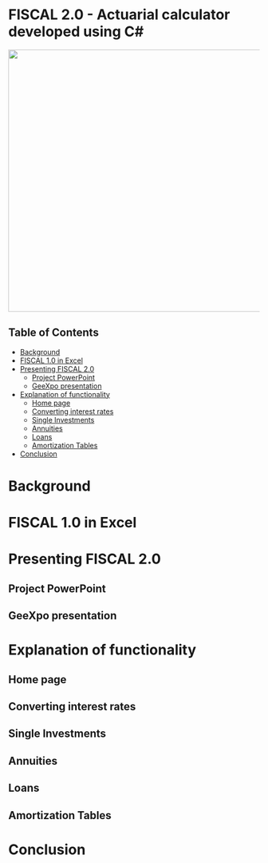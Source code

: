 # FISCAL 2.0 - Actuarial calculator developed using C#

<p align="center">
  <img width="525" src="https://github.com/nuclearcheesecake/fraudlogisticregression/blob/main/misc/stephen-phillips-hostreviews-co-uk-em37kS8WJJQ-unsplash.jpg">
</p>

## Table of Contents

* [Background](#1)
* [FISCAL 1.0 in Excel](#2)
* [Presenting FISCAL 2.0](#3)
  - [Project PowerPoint](#4)
  - [GeeXpo presentation](#5)
* [Explanation of functionality](#6)
  - [Home page](#7)
  - [Converting interest rates](#8)
  - [Single Investments](#9)
  - [Annuities](#10)
  - [Loans](#11)
  - [Amortization Tables](#12)
* [Conclusion](#13)

<a name="1"></a>
# Background

<a name="2"></a>
# FISCAL 1.0 in Excel

<a name="3"></a>
# Presenting FISCAL 2.0

<a name="4"></a>
## Project PowerPoint

<a name="5"></a>
## GeeXpo presentation

<a name="6"></a>
# Explanation of functionality

<a name="7"></a>
## Home page

<a name="8"></a>
## Converting interest rates

<a name="9"></a>
## Single Investments

<a name="10"></a>
## Annuities

<a name="11"></a>
## Loans

<a name="12"></a>
## Amortization Tables

<a name="13"></a>
# Conclusion
